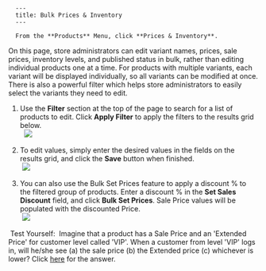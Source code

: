
      ---
      title: Bulk Prices & Inventory
      ---

      From the **Products** Menu, click **Prices & Inventory**.  
  
On this page, store administrators can edit variant names, prices, sale prices, inventory levels, and published status in bulk, rather than editing individual products one at a time. For products with multiple variants, each variant will be displayed individually, so all variants can be modified at once. There is also a powerful filter which helps store administrators to easily select the variants they need to edit.  

1.  Use the **Filter** section at the top of the page to search for a list of products to edit. Click **Apply Filter** to apply the filters to the results grid below.  
      ![](images/1417633384044.png)  
      
    
2.  To edit values, simply enter the desired values in the fields on the results grid, and click the **Save** button when finished.   
     ![](images/1415136828054.png)  
      
    
3.  You can also use the Bulk Set Prices feature to apply a discount % to the filtered group of products. Enter a discount % in the **Set Sales Discount** field, and click **Bulk Set Prices**. Sale Price values will be populated with the discounted Price.  
     ![](images/1415138178898.png)

  

​ Test Yourself:  Imagine that a product has a Sale Price and an 'Extended Price' for customer level called 'VIP'. When a customer from level 'VIP' logs in, will he/she see (a) the sale price (b) the Extended price (c) whichever is lower? Click [here](default.aspx?pageid=miscellany) for the answer.
      